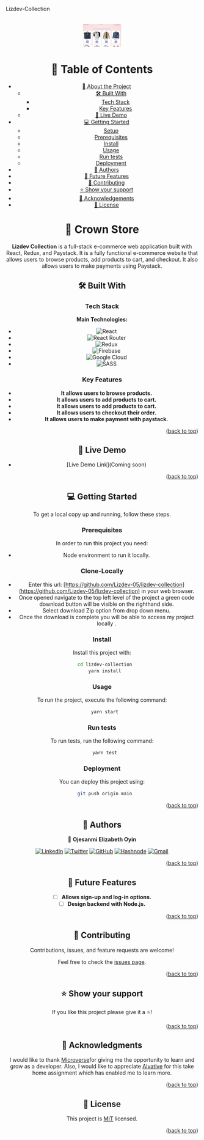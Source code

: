 <a name="readme-top">Lizdev-Collection</a>

<br />
<div align="center">
  <a href="https://github.com/Lizdev-05/lizdev-collection">
    <img src="./assets/projectImage.png" alt="amazon-clone" width="100">
  </a>
<br/>

# 📗 Table of Contents

- [📖 About the Project](#about-project)
  - [🛠 Built With](#built-with)
    - [Tech Stack](#tech-stack)
    - [Key Features](#key-features)
  - [🚀 Live Demo](#live-demo)
- [💻 Getting Started](#getting-started)
  - [Setup](#setup)
  - [Prerequisites](#prerequisites)
  - [Install](#install)
  - [Usage](#usage)
  - [Run tests](#run-tests)
  - [Deployment](#triangular_flag_on_post-deployment)
- [👥 Authors](#authors)
- [🔭 Future Features](#future-features)
- [🤝 Contributing](#contributing)
- [⭐️ Show your support](#support)
- [🙏 Acknowledgements](#acknowledgements)
- [📝 License](#license)

# 📖 Crown Store <a name="about-project"></a>

**Lizdev Collection** is a full-stack e-commerce web application built with React, Redux, and Paystack. It is a fully functional e-commerce website that allows users to browse products, add products to cart, and checkout. It also allows users to make payments using Paystack.

## 🛠 Built With <a name="built-with"></a>

### Tech Stack <a name="tech-stack"></a>

  
  **Main Technologies:**

- ![React](https://img.shields.io/badge/react-%2320232a.svg?style=for-the-badge&logo=react&logoColor=%2361DAFB)
- ![React Router](https://img.shields.io/badge/React_Router-CA4245?style=for-the-badge&logo=react-router&logoColor=white)
- ![Redux](https://img.shields.io/badge/redux-%23593d88.svg?style=for-the-badge&logo=redux&logoColor=white)
- ![Firebase](https://img.shields.io/badge/Firebase-039BE5?style=for-the-badge&logo=Firebase&logoColor=white)
- ![Google Cloud](https://img.shields.io/badge/GoogleCloud-%234285F4.svg?style=for-the-badge&logo=google-cloud&logoColor=white)
- ![SASS](https://img.shields.io/badge/SASS-hotpink.svg?style=for-the-badge&logo=SASS&logoColor=white)

### Key Features <a name="key-features"></a>

- **It allows users to browse products.**
- **It allows users to add products to cart.**
- **It allows users to add products to cart.**
- **It allows users to checkout their order.**
- **It allows users to make payment with paystack.**

<p align="right">(<a href="#readme-top">back to top</a>)</p>

## 🚀 Live Demo <a name="live-demo"></a>

- [Live Demo Link](Coming soon)

<p align="right">(<a href="#readme-top">back to top</a>)</p>

## 💻 Getting Started <a name="getting-started"></a>

To get a local copy up and running, follow these steps.

### Prerequisites

In order to run this project you need:

- Node environment to run it locally.

### Clone-Locally

- Enter this url: [https://github.com/Lizdev-05/lizdev-collection](https://github.com/Lizdev-05/lizdev-collection) in your web browser.
- Once opened navigate to the top left level of the project a green code download button will be visible on the righthand side.
- Select download Zip option from drop down menu.
- Once the download is complete you will be able to access my project locally .

### Install

Install this project with:

```sh
  cd lizdev-collection
  yarn install
```

### Usage

To run the project, execute the following command:

```sh
  yarn start
```

### Run tests

To run tests, run the following command:

```sh
  yarn test
```

### Deployment

You can deploy this project using:

```sh
  git push origin main
```

<p align="right">(<a href="#readme-top">back to top</a>)</p>

## 👥 Authors <a name="authors"></a>

👤 **Ojesanmi Elizabeth Oyin**

[![LinkedIn](https://img.shields.io/badge/linkedin-%230077B5.svg?style=for-the-badge&logo=linkedin&logoColor=white)](https://www.linkedin.com/in/elizabeth-oyinlade-ojesanmi-0702aa16a)
[![Twitter](https://img.shields.io/badge/Twitter-%231DA1F2.svg?style=for-the-badge&logo=Twitter&logoColor=white)](https://twitter.com/ojesanmi_oyin)
[![GitHub](https://img.shields.io/badge/github-%23121011.svg?style=for-the-badge&logo=github&logoColor=white)](https://github.com/Lizdev-05)
[![Hashnode](https://img.shields.io/badge/-Hasnode-D14836?style=for-the-badge&logo=Hashnodel&logoColor=white)](https://hashnode.com/@Lizdev)
[![Gmail](https://img.shields.io/badge/Gmail-D14836?style=for-the-badge&logo=gmail&logoColor=white)](mailto:ojesanmioyinlade@gmail.com)

<p align="right">(<a href="#readme-top">back to top</a>)</p>

## 🔭 Future Features <a name="future-features"></a>

- [ ] **Allows sign-up and log-in options.**
- [ ] **Design backend with Node.js.**

<p align="right">(<a href="#readme-top">back to top</a>)</p>

## 🤝 Contributing <a name="contributing"></a>

Contributions, issues, and feature requests are welcome!

Feel free to check the [issues page](../../issues/).

<p align="right">(<a href="#readme-top">back to top</a>)</p>

## ⭐️ Show your support <a name="support"></a>

If you like this project please give it a ⭐️!

<p align="right">(<a href="#readme-top">back to top</a>)</p>

## 🙏 Acknowledgments <a name="acknowledgements"></a>

I would like to thank [Microverse](https://www.microverse.org/)for giving me the opportunity to learn and grow as a developer.
Also, I would like to appreciate [Alvative](https://alvative.com/) for this take home assignment which has enabled me to learn more.

<p align="right">(<a href="#readme-top">back to top</a>)</p>

## 📝 License <a name="license"></a>

This project is [MIT](./LICENSE) licensed.

<p align="right">(<a href="#readme-top">back to top</a>)</p>
